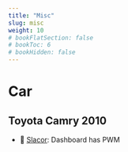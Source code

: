 ```yaml
---
title: "Misc"
slug: misc
weight: 10
# bookFlatSection: false
# bookToc: 6
# bookHidden: false
---
```


# Car
## Toyota Camry 2010

* 🛑 [Slacor](https://ledstrain.org/d/163-car-backlight-of-dashboard): Dashboard has PWM
